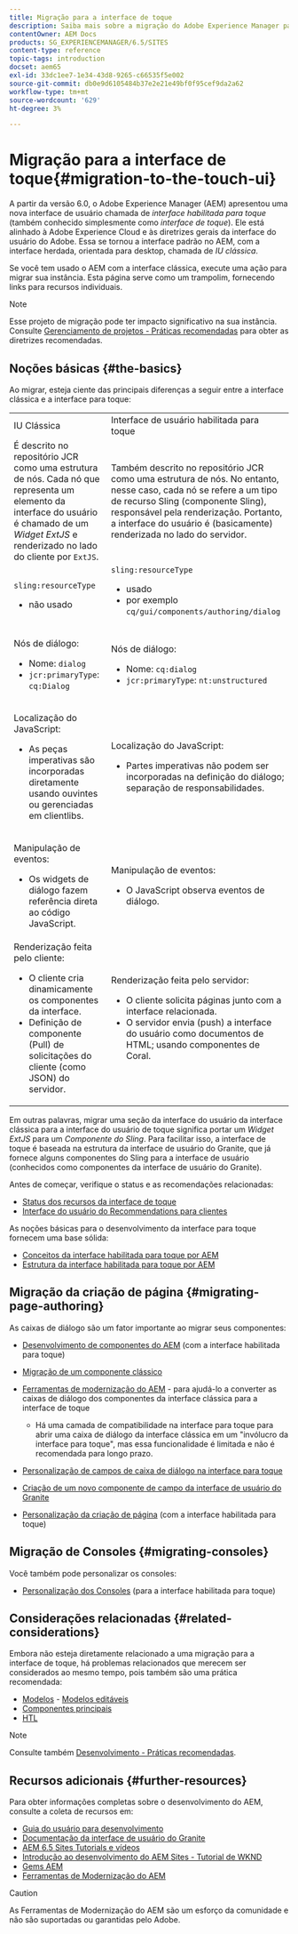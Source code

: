 ```yaml
---
title: Migração para a interface de toque
description: Saiba mais sobre a migração do Adobe Experience Manager para a interface para toque e como ela afeta você.
contentOwner: AEM Docs
products: SG_EXPERIENCEMANAGER/6.5/SITES
content-type: reference
topic-tags: introduction
docset: aem65
exl-id: 33dc1ee7-1e34-43d8-9265-c66535f5e002
source-git-commit: db0e9d6105484b37e2e21e49bf0f95cef9da2a62
workflow-type: tm+mt
source-wordcount: '629'
ht-degree: 3%

---
```


# Migração para a interface de toque{#migration-to-the-touch-ui}

A partir da versão 6.0, o Adobe Experience Manager (AEM) apresentou uma nova interface de usuário chamada de *interface habilitada para toque* (também conhecido simplesmente como *interface de toque*). Ele está alinhado à Adobe Experience Cloud e às diretrizes gerais da interface do usuário do Adobe. Essa se tornou a interface padrão no AEM, com a interface herdada, orientada para desktop, chamada de *IU clássica*.

Se você tem usado o AEM com a interface clássica, execute uma ação para migrar sua instância. Esta página serve como um trampolim, fornecendo links para recursos individuais.

>[!NOTE]
>
>Esse projeto de migração pode ter impacto significativo na sua instância. Consulte [Gerenciamento de projetos - Práticas recomendadas](/help/managing/best-practices.md) para obter as diretrizes recomendadas.

## Noções básicas {#the-basics}

Ao migrar, esteja ciente das principais diferenças a seguir entre a interface clássica e a interface para toque:

<table>
 <tbody>
  <tr>
   <td>IU Clássica</td>
   <td>Interface de usuário habilitada para toque</td>
  </tr>
  <tr>
   <td>É descrito no repositório JCR como uma estrutura de nós. Cada nó que representa um elemento da interface do usuário é chamado de um <em>Widget ExtJS</em> e renderizado no lado do cliente por <code>ExtJS</code>.</td>
   <td>Também descrito no repositório JCR como uma estrutura de nós. No entanto, nesse caso, cada nó se refere a um tipo de recurso Sling (componente Sling), responsável pela renderização. Portanto, a interface do usuário é (basicamente) renderizada no lado do servidor.</td>
  </tr>
  <tr>
   <td><p><code>sling:resourceType</code></p>
    <ul>
     <li>não usado</li>
    </ul> </td>
   <td><code>sling:resourceType</code>
    <ul>
     <li>usado</li>
     <li>por exemplo<br /> <code>cq/gui/components/authoring/dialog</code><br /> </li>
    </ul> </td>
  </tr>
  <tr>
   <td><p>Nós de diálogo:</p>
    <ul>
     <li>Nome: <code>dialog</code></li>
     <li><code>jcr:primaryType</code>: <code>cq:Dialog</code></li>
    </ul> </td>
   <td><p>Nós de diálogo:</p>
    <ul>
     <li>Nome: <code>cq:dialog</code></li>
     <li><code>jcr:primaryType</code>: <code>nt:unstructured</code></li>
    </ul> </td>
  </tr>
  <tr>
   <td><p>Localização do JavaScript:</p>
    <ul>
     <li>As peças imperativas são incorporadas diretamente usando ouvintes ou gerenciadas em clientlibs.</li>
    </ul> </td>
   <td><p>Localização do JavaScript:</p>
    <ul>
     <li>Partes imperativas não podem ser incorporadas na definição do diálogo; separação de responsabilidades.</li>
    </ul> </td>
  </tr>
  <tr>
   <td><p>Manipulação de eventos:</p>
    <ul>
     <li>Os widgets de diálogo fazem referência direta ao código JavaScript.</li>
    </ul> </td>
   <td><p>Manipulação de eventos:</p>
    <ul>
     <li>O JavaScript observa eventos de diálogo.</li>
    </ul> </td>
  </tr>
  <tr>
   <td>Renderização feita pelo cliente:
    <ul>
     <li>O cliente cria dinamicamente os componentes da interface.</li>
     <li>Definição de componente (Pull) de solicitações do cliente (como JSON) do servidor.</li>
    </ul> </td>
   <td>Renderização feita pelo servidor:
    <ul>
     <li>O cliente solicita páginas junto com a interface relacionada.</li>
     <li>O servidor envia (push) a interface do usuário como documentos de HTML; usando componentes de Coral.<br /> </li>
    </ul> </td>
  </tr>
 </tbody>
</table>

Em outras palavras, migrar uma seção da interface do usuário da interface clássica para a interface do usuário de toque significa portar um *Widget ExtJS* para um *Componente do Sling*. Para facilitar isso, a interface de toque é baseada na estrutura da interface de usuário do Granite, que já fornece alguns componentes do Sling para a interface de usuário (conhecidos como componentes da interface de usuário do Granite).

Antes de começar, verifique o status e as recomendações relacionadas:

* [Status dos recursos da interface de toque](/help/release-notes/touch-ui-features-status.md)
* [Interface do usuário do Recommendations para clientes](/help/sites-deploying/ui-recommendations.md)

As noções básicas para o desenvolvimento da interface para toque fornecem uma base sólida:

* [Conceitos da interface habilitada para toque por AEM](/help/sites-developing/touch-ui-concepts.md)
* [Estrutura da interface habilitada para toque por AEM](/help/sites-developing/touch-ui-structure.md)

## Migração da criação de página {#migrating-page-authoring}

As caixas de diálogo são um fator importante ao migrar seus componentes:

* [Desenvolvimento de componentes do AEM](/help/sites-developing/developing-components.md) (com a interface habilitada para toque)
* [Migração de um componente clássico](/help/sites-developing/developing-components.md#migrating-from-a-classic-component)
* [Ferramentas de modernização do AEM](/help/sites-developing/modernization-tools.md) - para ajudá-lo a converter as caixas de diálogo dos componentes da interface clássica para a interface de toque

   * Há uma camada de compatibilidade na interface para toque para abrir uma caixa de diálogo da interface clássica em um &quot;invólucro da interface para toque&quot;, mas essa funcionalidade é limitada e não é recomendada para longo prazo.

* [Personalização de campos de caixa de diálogo na interface para toque](https://helpx.adobe.com/experience-manager/kt/eseminars/gems/aem-customizing-dialog-fields-in-touch-ui.html)
* [Criação de um novo componente de campo da interface de usuário do Granite](/help/sites-developing/granite-ui-component.md)
* [Personalização da criação de página](/help/sites-developing/customizing-page-authoring-touch.md) (com a interface habilitada para toque)

## Migração de Consoles {#migrating-consoles}

Você também pode personalizar os consoles:

* [Personalização dos Consoles](/help/sites-developing/customizing-consoles-touch.md) (para a interface habilitada para toque)

## Considerações relacionadas {#related-considerations}

Embora não esteja diretamente relacionado a uma migração para a interface de toque, há problemas relacionados que merecem ser considerados ao mesmo tempo, pois também são uma prática recomendada:

* [Modelos](/help/sites-developing/templates.md) - [Modelos editáveis](/help/sites-developing/page-templates-editable.md)
* [Componentes principais](https://experienceleague.adobe.com/docs/experience-manager-core-components/using/introduction.html?lang=pt-BR)
* [HTL](https://experienceleague.adobe.com/docs/experience-manager-htl/content/overview.html?lang=pt-BR)

>[!NOTE]
>
>Consulte também [Desenvolvimento - Práticas recomendadas](/help/sites-developing/best-practices.md).

## Recursos adicionais {#further-resources}

Para obter informações completas sobre o desenvolvimento do AEM, consulte a coleta de recursos em:

* [Guia do usuário para desenvolvimento](/help/sites-developing/getting-started.md)
* [Documentação da interface de usuário do Granite](https://developer.adobe.com/experience-manager/reference-materials/6-5/granite-ui/api/jcr_root/libs/granite/ui/index.html)
* [AEM 6.5 Sites Tutorials e vídeos](https://experienceleague.adobe.com/docs/experience-manager-learn/sites/overview.html)
* [Introdução ao desenvolvimento do AEM Sites - Tutorial de WKND](/help/sites-developing/getting-started.md)
* [Gems AEM](https://experienceleague.adobe.com/docs/events/experience-manager-gems-recordings/overview.html)
* [Ferramentas de Modernização do AEM](https://opensource.adobe.com/aem-modernize-tools/)

>[!CAUTION]
>
>As Ferramentas de Modernização do AEM são um esforço da comunidade e não são suportadas ou garantidas pelo Adobe.
